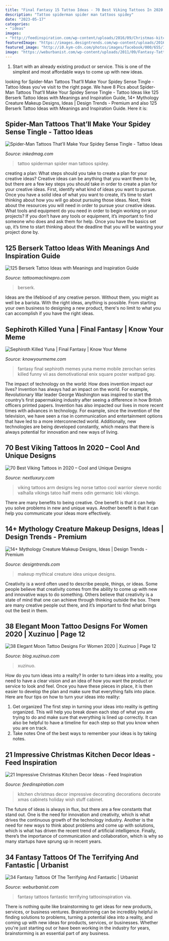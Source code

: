 ```yaml
---
title: "Final Fantasy 15 Tattoo Ideas - 70 Best Viking Tattoos In 2020 – Cool And Unique Designs"
description: "Tattoo spiderman spider man tattoos spidey"
date: "2023-05-17"
categories:
- "ideas"
images:
- "http://feedinspiration.com/wp-content/uploads/2016/09/Christmas-kitchen-decor-Wish.jpg"
featuredImage: "https://images.designtrends.com/wp-content/uploads/2016/11/10184136/Unique-Mythical-Makeup-Idea.jpg"
featured_image: "http://i0.kym-cdn.com/photos/images/facebook/000/655/154/5ca.jpg"
image: "https://weburbanist.com/wp-content/uploads/2011/09/Fantasy-Tattoos1.gif"
---
```



1. Start with an already existing product or service. This is one of the simplest and most affordable ways to come up with new ideas.

	

		
looking for Spider-Man Tattoos That’ll Make Your Spidey Sense Tingle - Tattoo Ideas you've visit to the right page. We have 8 Pics about Spider-Man Tattoos That’ll Make Your Spidey Sense Tingle - Tattoo Ideas like 125 Berserk Tattoo Ideas with Meanings and Inspiration Guide, 14+ Mythology Creature Makeup Designs, Ideas | Design Trends - Premium and also 125 Berserk Tattoo Ideas with Meanings and Inspiration Guide. Here it is:
		
    
## Spider-Man Tattoos That’ll Make Your Spidey Sense Tingle - Tattoo Ideas

<img loading=lazy src="https://www.inkedmag.com/.image/t_share/MTc5MjMxNzQ2NjU3NjI1Nzk1/spidey.png" onerror="this.onerror=null;this.src='https://tse2.mm.bing.net/th?id=OIP.tWePZu5WEIegJj_N2y02XAHaD4&amp;pid=15.1';" alt="Spider-Man Tattoos That’ll Make Your Spidey Sense Tingle - Tattoo Ideas">

_Source: inkedmag.com_

>tattoo spiderman spider man tattoos spidey. 

	

creating a plan: What steps should you take to create a plan for your creative ideas?
Creative ideas can be anything that you want them to be, but there are a few key steps you should take in order to create a plan for your creative ideas. First, identify what kind of ideas you want to pursue. Once you have a solid idea of what you want to create, it’s time to start thinking about how you will go about pursuing those ideas. 
Next, think about the resources you will need in order to pursue your creative ideas. What tools and equipment do you need in order to begin working on your projects? If you don’t have any tools or equipment, it’s important to find someone who does and ask them for help. Once you have the basics set up, it’s time to start thinking about the deadline that you will be wanting your project done by.

    
## 125 Berserk Tattoo Ideas With Meanings And Inspiration Guide

<img loading=lazy src="https://tattoomachinepro.com/wp-content/uploads/2021/07/Berserk-Neck-Tattoo-caruu_nunez-768x809.jpg" onerror="this.onerror=null;this.src='https://tse2.mm.bing.net/th?id=OIP.wIhlM_VRCrU7CDPokZheyQHaHz&amp;pid=15.1';" alt="125 Berserk Tattoo Ideas with Meanings and Inspiration Guide">

_Source: tattoomachinepro.com_

>berserk. 

	

Ideas are the lifeblood of any creative person. Without them, you might as well be a barista. With the right ideas, anything is possible. From starting your own business to designing a new product, there's no limit to what you can accomplish if you have the right ideas.

    
## Sephiroth Killed Yuna | Final Fantasy | Know Your Meme

<img loading=lazy src="http://i0.kym-cdn.com/photos/images/facebook/000/655/154/5ca.jpg" onerror="this.onerror=null;this.src='https://tse3.mm.bing.net/th?id=OIP.-DGvlZiTTEPoFMY8UxGl6QHaNV&amp;pid=15.1';" alt="Sephiroth Killed Yuna | Final Fantasy | Know Your Meme">

_Source: knowyourmeme.com_

>fantasy final sephiroth memes yuna meme mobile zerochan series killed funny vii ass demotivational enix square poster wattpad gay. 

	

The impact of technology on the world: How does invention impact our lives?
Invention has always had an impact on the world. For example, Revolutionary War leader George Washington was inspired to start the country’s first papermaking industry after seeing a difference in how British officers printed papers. Invention has also impacted our lives in more recent times with advances in technology. For example, since the invention of the television, we have seen a rise in communication and entertainment options that have led to a more interconnected world. Additionally, new technologies are being developed constantly, which means that there is always potential for innovation and new ways of living.

    
## 70 Best Viking Tattoos In 2020 – Cool And Unique Designs

<img loading=lazy src="http://nextluxury.com/wp-content/uploads/lower-leg-viking-mens-arm-tattoos.jpg" onerror="this.onerror=null;this.src='https://tse1.mm.bing.net/th?id=OIP.hXj1T0fsN-sQPVMD6j6WhgHaOk&amp;pid=15.1';" alt="70 Best Viking Tattoos in 2020 – Cool and Unique Designs">

_Source: nextluxury.com_

>viking tattoos arm designs leg norse tattoo cool warrior sleeve nordic valhalla vikings tatoo half mens odin germanic loki vikingo. 

	

There are many benefits to being creative. One benefit is that it can help you solve problems in new and unique ways. Another benefit is that it can help you communicate your ideas more effectively.

    
## 14+ Mythology Creature Makeup Designs, Ideas | Design Trends - Premium

<img loading=lazy src="https://images.designtrends.com/wp-content/uploads/2016/11/10184136/Unique-Mythical-Makeup-Idea.jpg" onerror="this.onerror=null;this.src='https://tse2.mm.bing.net/th?id=OIP.zYHBN9a55iILVhRIEqvzBAHaJQ&amp;pid=15.1';" alt="14+ Mythology Creature Makeup Designs, Ideas | Design Trends - Premium">

_Source: designtrends.com_

>makeup mythical creature idea unique designs. 

	

Creativity is a word often used to describe people, things, or ideas. Some people believe that creativity comes from the ability to come up with new and innovative ways to do something. Others believe that creativity is a state of mind that one can achieve through thinking outside the box. There are many creative people out there, and it’s important to find what brings out the best in them.

    
## 38 Elegant Moon Tattoo Designs For Women 2020 | Xuzinuo | Page 12

<img loading=lazy src="http://blog.xuzinuo.com/wp-content/uploads/2019/09/12-Moon-Tattoo-Designs.jpg" onerror="this.onerror=null;this.src='https://tse2.mm.bing.net/th?id=OIP.OcLQ8Spjji3UxAZTFmJANQHaHa&amp;pid=15.1';" alt="38 Elegant Moon Tattoo Designs For Women 2020 | Xuzinuo | Page 12">

_Source: blog.xuzinuo.com_

>xuzinuo. 

	

How do you turn ideas into a reality?
In order to turn ideas into a reality, you need to have a clear vision and an idea of how you want the product or service to look and feel. Once you have these pieces in place, it is then easier to develop the plan and make sure that everything falls into place. Here are four tips on how to turn your ideas into reality:
1. Get organized
The first step in turning your ideas into reality is getting organized. This will help you break down each step of what you are trying to do and make sure that everything is lined up correctly. It can also be helpful to have a timeline for each step so that you know when you are on track.
2. Take notes
One of the best ways to remember your ideas is by taking notes.

    
## 21 Impressive Christmas Kitchen Decor Ideas - Feed Inspiration

<img loading=lazy src="http://feedinspiration.com/wp-content/uploads/2016/09/Christmas-kitchen-decor-Wish.jpg" onerror="this.onerror=null;this.src='https://tse2.mm.bing.net/th?id=OIP.ELXOd_q4BnierxsyNXoRuwHaLH&amp;pid=15.1';" alt="21 Impressive Christmas Kitchen Decor Ideas - Feed Inspiration">

_Source: feedinspiration.com_

>kitchen christmas decor impressive decorating decorations decorate xmas cabinets holiday wish stuff cabinet. 

	

The future of ideas is always in flux, but there are a few constants that stand out. One is the need for innovation and creativity, which is what drives the continuous growth of the technology industry. Another is the need for new ways to think about problems and come up with solutions, which is what has driven the recent trend of artificial intelligence. Finally, there’s the importance of communication and collaboration, which is why so many startups have sprung up in recent years.

    
## 34 Fantasy Tattoos Of The Terrifying And Fantastic | Urbanist

<img loading=lazy src="https://weburbanist.com/wp-content/uploads/2011/09/Fantasy-Tattoos1.gif" onerror="this.onerror=null;this.src='https://tse1.mm.bing.net/th?id=OIP.noTiptmKMdrfKvd8YUfgGQHaKW&amp;pid=15.1';" alt="34 Fantasy Tattoos Of The Terrifying And Fantastic | Urbanist">

_Source: weburbanist.com_

>fantasy tattoos fantastic terrifying tattooinspiration via. 

	

There is nothing quite like brainstorming to get ideas for new products, services, or business ventures. Brainstorming can be incredibly helpful in finding solutions to problems, turning a potential idea into a reality, and coming up with new ideas for products, services, or businesses. Whether you're just starting out or have been working in the industry for years, brainstorming is an essential part of any business.

